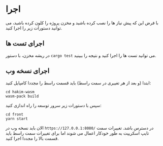 # اجرا

با فرض این که پیش نیاز ها را نصب کرده باشید و مخزن پروژه را کلون کرده باشید، می توانید
دستورات زیر را اجرا کنید.

## اجرای تست ها

در ریشه مخزن، با دستور
`cargo test`
می توانید تست ها را اجرا کنید و نتیجه را ببینید.

## اجرای نسخه وب

ابتدا (و بعد از هر تغییری در سمت راسط) باید قسمت راسط را مجددا کامپایل کنید:

```
cd hakim-wasm
wasm-pack build
```

سپس با دستورات زیر سرور توسعه را راه اندازی کنید:

```
cd front
yarn start
```

الان باید نسخه وب در
`https://127.0.0.1:8080/`
در دسترس باشد. تغییرات سمت تایپ اسکریپت به طور خودکار اعمال می شوند اما برای تغییرات سمت
راسط باید قسمت بالا را مجددا اجرا کنید.

